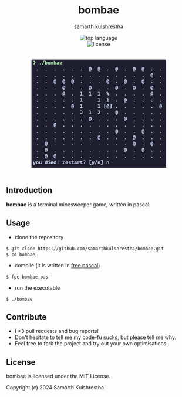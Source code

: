 <div align="center">
<h1>bombae</h1>

samarth kulshrestha

![top language](https://img.shields.io/github/languages/top/samarthkulshrestha/bombae?color=%234877f7&style=for-the-badge)
<br>
![license](https://img.shields.io/github/license/samarthkulshrestha/bombae?color=%23f2e85a&style=for-the-badge)
<br/><br/><br/>
![bombae logo](assets/bombae.png)
<br/><br>
</div>

## Introduction

**bombae** is a terminal minesweeper game, written in pascal.

## Usage

+ clone the repository
```console
$ git clone https://github.com/samarthkulshrestha/bombae.git
$ cd bombae
```

+ compile (it is written in [free pascal](https://www.freepascal.org/download.html))
```console
$ fpc bombae.pas
```

+ run the executable
```console
$ ./bombae
```

## Contribute

+ I <3 pull requests and bug reports!
+ Don't hesitate to [tell me my code-fu sucks](https://github.com/samarthkulshrestha/bombae/issues/new), but please tell me why.
+ Feel free to fork the project and try out your own optimisations.

## License

bombae is licensed under the MIT License.

Copyright (c) 2024 Samarth Kulshrestha.
